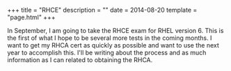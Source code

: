 +++
title = "RHCE"
description = ""
date = 2014-08-20
template = "page.html"
+++

In September, I am going to take the RHCE exam for RHEL version 6. This is
the first of what I hope to be several more tests in the coming months. I 
want to get my RHCA cert as quickly as possible and want to use the next year
to accomplish this. I'll be writing about the process and as much information
as I can related to obtaining the RHCA.
